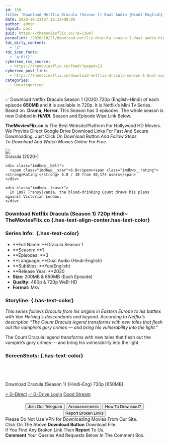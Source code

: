 ```yaml
---
id: 150
title: 'Download Netflix Dracula (Season 1) Dual Audio {Hindi-English} WeB-DL HD 720p [650MB]'
date: 2020-10-21T07:18:32+00:00
author: admin
layout: post
guid: https://themoviesflix.co/?p=13847
permalink: /2020/10/21/download-netflix-dracula-season-1-dual-audio-hindi-english-web-dl-hd-720p-650mb/
tdc_dirty_content:
  - "1"
tdc_icon_fonts:
  - 'a:0:{}'
cyberseo_rss_source:
  - https://themoviesflix.co/feed/?paged=13
cyberseo_post_link:
  - https://themoviesflix.co/download-netflix-dracula-season-1-dual-audio-hindi-english-web-dl-hd-720p-650mb/
categories:
  - Uncategorized
---
```

✅ Download Netflix Dracula Season 1 (2020) 720p (English-Hindi) of each episode&nbsp;**650MB**&nbsp;and it is available in&nbsp;720p. It is Netflix’s Mini Tv Series. Based on &nbsp;**Drama,&nbsp;Horror.**&nbsp;This Season has 3 episodes. The whole season is now Dubbed in&nbsp;_**HINDI**_. Season and Episode Wise Link Below.

**TheMoviesFlix.co**&nbsp;is The Best Website/Platform For Hollywood HD Movies. We Provide Direct Google Drive Download Links For Fast And Secure Downloading. Just Click On Download Button&nbsp;_And Follow Steps To&nbsp;Download And Watch Movies Online For Free_.

<div class="imdbwp imdbwp--movie dark">
  <div class="imdbwp__thumb">
    <a class="imdbwp__link" target="_blank" title="Dracula" href="https://www.imdb.com/title/tt9139220/" rel="nofollow noopener noreferrer"><img class="imdbwp__img" src="https://m.media-amazon.com/images/M/MV5BNTBmNzM4ZGMtMTE3OC00Mjc4LWE3OGEtYzA3ZmQ1MGJkNjMyXkEyXkFqcGdeQXVyNDk3ODk4OQ@@._V1_SX300.jpg" /></a>
  </div>
  
  <div class="imdbwp__content">
    <div class="imdbwp__header">
      <span class="imdbwp__title">Dracula</span> (2020–)
    </div>
    
    <div class="imdbwp__belt">
      <span class="imdbwp__star">6.8</span><span class="imdbwp__rating"><strong>Rating:</strong> 6.8 / 10 from 40,174 users</span>
    </div>
    
    <div class="imdbwp__teaser">
      In 1897 Transylvania, the blood-drinking Count draws his plans against Victorian London.
    </div>
  </div>
</div>

### Download Netflix Dracula (Season 1) 720p Hindi~ TheMoviesFlix.co {.has-text-align-center.has-text-color}

### Series Info:&nbsp; {.has-text-color}

  * **Full Name:&nbsp;**Dracula Season 1
  * **Season:&nbsp;**1
  * **Episodes:&nbsp;**3
  * **Language:&nbsp;**Dual Audio (Hindi-English)
  * **Subtitles:&nbsp;**Yes(English)
  * **Release Year:&nbsp;**2020
  * **Size:**&nbsp;200MB & 650MB (Each Episode)
  * **Quality:**&nbsp;480p & 720p WeB-HD
  * **Format:**&nbsp;Mkv

### Storyline: {.has-text-color}

_This series follows Dracula from his origins in Eastern Europe to his battles with Van Helsing‘s descendants and beyond. According to Netflix’s description “The Count Dracula legend transforms with new tales that flesh out the vampire’s gory crimes — and bring his vulnerability into the light.”_

The Count Dracula legend transforms with new tales that flesh out the vampire’s gory crimes — and bring his vulnerability into the light.

### ScreenShots: {.has-text-color}

<div class="wp-block-image">
  <figure class="aligncenter"><img src="https://i.imgur.com/ULi71Jq.jpg" alt /></figure>
</div>

<div class="wp-block-image">
  <figure class="aligncenter"><img src="https://i.imgur.com/PAUWL5C.jpg" alt /></figure>
</div>

<div class="wp-block-image">
  <figure class="aligncenter"><img src="https://i.imgur.com/mPRRZWj.jpg" alt /></figure>
</div>

<div class="wp-block-image">
  <figure class="aligncenter"><img src="https://i.imgur.com/yH6QDPQ.jpg" alt /></figure>
</div>

<p class="has-text-align-center has-text-color has-medium-font-size">
  Download Dracula (Season 1) {Hindi-Eng} 720p [650MB]
</p>

<p class="has-text-align-center">
  <a class="maxbutton-13 maxbutton maxbutton-g-direct-1" target="_blank" title="tooltip" rel="nofollow noopener noreferrer" href="https://coinquint.com/a15068/"><span class="mb-text">⚡️ G-Direct</span></a> <a class="maxbutton-14 maxbutton maxbutton-g-drive" target="_blank" title="tooltip" rel="nofollow noopener noreferrer" href="https://coinquint.com/a15070/"><span class="mb-text">✅ G-Drive Login</span></a> <a class="maxbutton-15 maxbutton maxbutton-dood-stream" target="_blank" title="tooltip" rel="nofollow noopener noreferrer" href="https://coinquint.com/a15072/"><span class="mb-text">Dood Stream</span></a>
</p>

<center>
</center>

<center>
  <a href="https://t.me/themoviesflixcom" target="_blank" data-wpel-link="external" rel="nofollow external noopener noreferrer"><button class="button button5">Join Our Telegram</button></a> <a href="https://themoviesflix.co/download-netflix-dracula-season-1-dual-audio-hindi-english-web-dl-hd-720p-650mb/#" target="_blank" data-wpel-link="external" rel="nofollow external noopener noreferrer"><button class="button button5">Announcements</button></a> <a href="https://themoviesflix.com/how-to-download/" target="_blank" data-wpel-link="external" rel="nofollow external noopener noreferrer"><button class="button button5">How To Download?</button></a> <a href="https://themoviesflix.co/download-netflix-dracula-season-1-dual-audio-hindi-english-web-dl-hd-720p-650mb/#" target="_blank" data-wpel-link="external" rel="nofollow external noopener noreferrer"><button class="button button5">Report Broken Links</button></a>
</center>

<div class="alert alert-danger">
  Please Do Not Use VPN for Downloading Movies From Our Site.
</div>

<div class="alert alert-success">
  Click On The Above <strong>Download Button</strong> Download File.
</div>

<div class="alert alert-warning">
  If You Find Any Broken Link Then <strong>Report</strong> To Us.
</div>

<div class="alert alert-info">
  <strong>Comment</strong> Your Queries And Requests Below In The Comment Box.
</div>